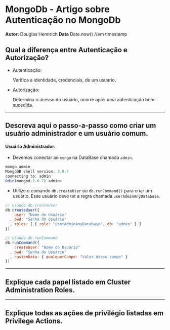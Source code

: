 # MongoDb - Artigo sobre Autenticação no MongoDb
**Autor:** Douglas Hennrich
**Data** Date.now() //em timestamp

## Qual a diferença entre Autenticação e Autorização?
- Autenticação:

    Verifica a identidade, credenciais, de um usuário.

- Autorização:

    Determina o acesso do usuário, ocorre após uma autenticação bem-sucedida.

---

## Descreva aqui o passo-a-passo como criar um usuário administrador e um usuário comum.

#### Usuário Administrador:

- Devemos conectar ao `mongo` na DataBase chamada `admin`.
```js
mongo admin
MongoDB shell version: 3.0.7
connecting to: admin
Odin(mongod-3.0.7) admin>
```

- Utilize o comando `db.createUser` ou `db.runCommand()` para criar um usuário. Esse usuário deve ter a regra chamada `userAdminAnyDatabase`.
```js
// Usando db.createUser
db.createUser({     
    user: "Nome do Usuário"
  , pwd: "Senha do Usuário"
  , roles: [ { role: "userAdminAnyDatabase", db: "admin" } ]
})

// Usando db.runCommand
db.runCommand({
    createUser: "Nome do Usuário"
  , pwd: "Senha do Usuário"
  , customData: { qualquerCampo: "Valor desse campo" }
})
```

---

## Explique cada papel listado em Cluster Administration Roles.

---

## Explique todas as ações de privilégio listadas em Privilege Actions.
